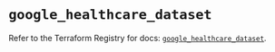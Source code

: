 # `google_healthcare_dataset`

Refer to the Terraform Registry for docs: [`google_healthcare_dataset`](https://registry.terraform.io/providers/hashicorp/google-beta/6.40.0/docs/resources/google_healthcare_dataset).
